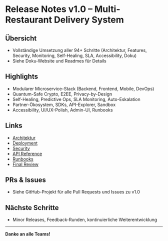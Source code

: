 # Release Notes v1.0 – Multi-Restaurant Delivery System

## Übersicht
- Vollständige Umsetzung aller 94+ Schritte (Architektur, Features, Security, Monitoring, Self-Healing, SLA, Accessibility, Doku)
- Siehe Doku-Website und Readmes für Details

## Highlights
- Modularer Microservice-Stack (Backend, Frontend, Mobile, DevOps)
- Quantum-Safe Crypto, E2EE, Privacy-by-Design
- Self-Healing, Predictive Ops, SLA Monitoring, Auto-Eskalation
- Partner-Ökosystem, SDKs, API-Explorer, Sandbox
- Accessibility, UI/UX-Polish, Admin-UI, Runbooks

## Links
- [Architektur](docs/architecture.md)
- [Deployment](docs/deployment.md)
- [Security](docs/security.md)
- [API Reference](docs/api_reference/)
- [Runbooks](docs/runbooks/)
- [Final Review](docs/dev-guides/final_review_checklist.md)

## PRs & Issues
- Siehe GitHub-Projekt für alle Pull Requests und Issues zu v1.0

## Nächste Schritte
- Minor Releases, Feedback-Runden, kontinuierliche Weiterentwicklung

---

**Danke an alle Teams!**

